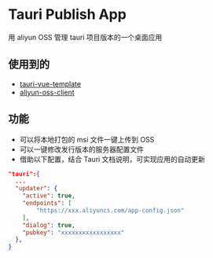 # Tauri Publish App

用 aliyun OSS 管理 tauri 项目版本的一个桌面应用

## 使用到的

- [tauri-vue-template](https://github.com/Uninen/tauri-vue-template)
- [aliyun-oss-client](https://github.com/tu6ge/oss)

## 功能

- 可以将本地打包的 msi 文件一键上传到 OSS
- 可以一键修改发行版本的服务器配置文件
- 借助以下配置，结合 Tauri 文档说明，可实现应用的自动更新

```json
"tauri":{
  ...
  "updater": {
    "active": true,
    "endpoints": [
        "https://xxx.aliyuncs.com/app-config.json"
    ],
    "dialog": true,
    "pubkey": "xxxxxxxxxxxxxxxxx"
  },
}

```

